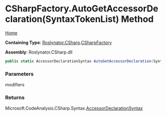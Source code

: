 # CSharpFactory\.AutoGetAccessorDeclaration\(SyntaxTokenList\) Method

[Home](../../../../README.md)

**Containing Type**: [Roslynator.CSharp](../../README.md)\.[CSharpFactory](../README.md)

**Assembly**: Roslynator\.CSharp\.dll

```csharp
public static AccessorDeclarationSyntax AutoGetAccessorDeclaration(SyntaxTokenList modifiers = default(SyntaxTokenList))
```

### Parameters

modifiers



### Returns

Microsoft\.CodeAnalysis\.CSharp\.Syntax\.[AccessorDeclarationSyntax](https://docs.microsoft.com/en-us/dotnet/api/microsoft.codeanalysis.csharp.syntax.accessordeclarationsyntax)

